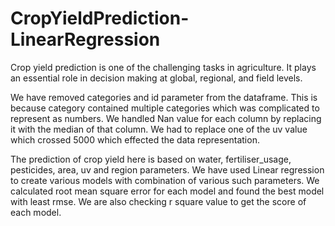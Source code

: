 # CropYieldPrediction-LinearRegression


Crop yield prediction is one of the challenging tasks in agriculture. It plays an essential role in decision making at global, regional, and field levels.   
  
We have removed categories and id parameter from the dataframe. This is because category contained multiple categories which was complicated to represent as numbers. We handled Nan value for each column by replacing it with the median of that column. We had to replace one of the uv value which crossed 5000 which effected the data representation.
  
The prediction of crop yield here is based on water, fertiliser_usage, pesticides, area, uv and region parameters. We have used Linear regression to create various models with combination of various such parameters. We calculated root mean square error for each model and found the best model with least rmse. We are also checking r square value to get the score of each model.